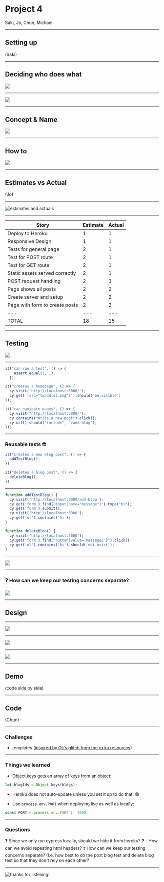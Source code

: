 # Project 4

Saki, Jo, Chun, Michael

---

## Setting up 

(Saki)

---

## Deciding who does what 

![](https://media.giphy.com/media/cIh6lhWd1kJEvgISv9/giphy-downsized.gif)

---


![](https://i.imgur.com/WxwC7GV.png)


---

## Concept & Name

![](https://i.imgur.com/ZOIeIY0.png)


---

## How to 

![](https://i.imgur.com/zAAd57S.png)


---

## Estimates vs Actual 

(Jo)

---

![estimates and actuals](https://i.imgur.com/YpaxfCH.png)

---

<div style="font-size: 3rem;">

| Story | Estimate | Actual |
| --- | --- | --- |
| Deploy to Heroku | 1 | 1 |
| Responsive Design | 1 | 1 |
| Tests for general page | 2 | 1 |
| Test for POST route | 2 | 1 |
| Test for GET route | 2 | 1 |
| Static assets served correctly | 2 | 1 |
| POST request handling | 2 | 3 |
| Page shows all posts | 2 | 2 |
| Create server and setup | 2 | 2 |
| Page with form to create posts | 2 | 2 |
| --- | --- | --- |
| TOTAL | 18 | 15 |

</div>

---

## Testing

![](https://i.imgur.com/LYsTdvz.png)

----

```javascript
it("can run a test", () => {
    assert.equal(1, 1);
  });
```
```javascript
it("creates a homepage", () => {
  cy.visit('http://localhost:3000/');
  cy.get('[src="twaddle2.png"]').should('be.visible')
});
```
```javascript
it("can navigate pages", () => {
  cy.visit("http://localhost:3000/");
  cy.contains("Write a new post").click();
  cy.url().should("include", "/add-blog");
});
```

---

### Reusable tests :nerd_face: 

```javascript
it("creates a new blog post", () => {
  addTestBlog();
})
```

```javascript
it("deletes a blog post", () => {
  deleteBlog();
})
```

---

```javascript
function addTestBlog() {
  cy.visit('http://localhost:3000/add-blog');
  cy.get('form').find('input[name="message"]').type("hi");
  cy.get('form').submit();
  cy.visit('http://localhost:3000');
  cy.get('ul').contains('hi');
}

function deleteBlog() {
  cy.visit('http://localhost:3000');
  cy.get('form').find("button[value='message2']").click()
  cy.get('ul').contains('hi').should('not.exist');
}
```

---

![](https://media.giphy.com/media/3VydkbG6UOcUg/giphy.gif)

---

### :question: How can we keep our testing concerns separate?

![](https://media.giphy.com/media/lKXEBR8m1jWso/giphy.gif)

---

## Design

---

![](https://media.giphy.com/media/1Zx2wssVsQhWzald5F/giphy.gif)

---

![](https://i.imgur.com/oykgbSP.png)

---

![](https://i.imgur.com/qbYNa7y.png)

---


## Demo

(code side by side)

---

## Code

(Chun)

---

### Challenges

- templates ([inspired by Oli's glitch from the extra resources](https://glitch.com/~vanilla-node-templating))

---

### Things we learned

- Object.keys gets an array of keys from an object:
```javascript
let blogIds = Object.keys(blogs);
```

- Heroku does not auto-update unless you set it up to do that! :sweat_smile: 

- Use `process.env.PORT` when deploying live as well as locally:

```javascript
const PORT = process.env.PORT || 3000;
```

---

### Questions

:question: Since we only run cypress locally, should we hide it from heroku?
:question: - How can we avoid repeating html headers?
:question: How can we keep our testing concerns separate? (I.e. how best to do the post blog test and delete blog test so that they don't rely on each other?

---

![thanks for listening!](https://media.giphy.com/media/l3vR4yk0X20KimqJ2/giphy.gif)
